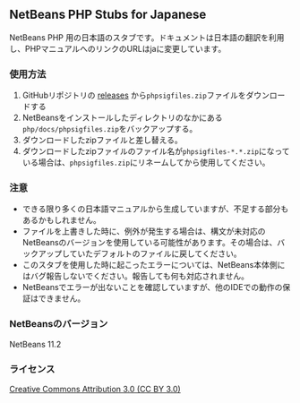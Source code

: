 ## NetBeans PHP Stubs for Japanese

NetBeans PHP 用の日本語のスタブです。ドキュメントは日本語の翻訳を利用し、PHPマニュアルへのリンクのURLはjaに変更しています。

### 使用方法

1. GitHubリポジトリの [releases](https://github.com/junichi11/netbeans-php-stubs/releases) から`phpsigfiles.zip`ファイルをダウンロードする
2. NetBeansをインストールしたディレクトリのなかにある`php/docs/phpsigfiles.zip`をバックアップする。
3. ダウンロードしたzipファイルと差し替える。
4. ダウンロードしたzipファイルのファイル名が`phpsigfiles-*.*.zip`になっている場合は、`phpsigfiles.zip`にリネームしてから使用してください。

### 注意

- できる限り多くの日本語マニュアルから生成していますが、不足する部分もあるかもしれません。
- ファイルを上書きした時に、例外が発生する場合は、構文が未対応のNetBeansのバージョンを使用している可能性があります。その場合は、バックアップしていたデフォルトのファイルに戻してください。
- このスタブを使用した時に起こったエラーについては、NetBeans本体側にはバグ報告しないでください。報告しても何も対応されません。
- NetBeansでエラーが出ないことを確認していますが、他のIDEでの動作の保証はできません。

### NetBeansのバージョン

NetBeans 11.2

### ライセンス

[Creative Commons Attribution 3.0 (CC BY 3.0)](https://creativecommons.org/licenses/by/3.0/)
